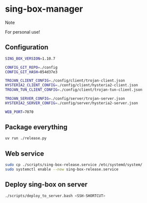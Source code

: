 # sing-box-manager

> [!NOTE]
> For personal use!

## Configuration

```sh
SING_BOX_VERSION=1.10.7

CONFIG_GIT_REPO=./config
CONFIG_GIT_HASH=054d37e3

TROJAN_CLIENT_CONFIG=./config/client/trojan-client.json
HYSTERIA2_CLIENT_CONFIG=./config/client/hysteria2-client.json
TROJAN_TUN_CLIENT_CONFIG=./config/client/trojan-tun-client.json

TROJAN_SERVER_CONFIG=./config/server/trojan-server.json
HYSTERIA2_SERVER_CONFIG=./config/server/hysteria2-server.json

WEB_PORT=7070
```

## Package everything

```sh
uv run ./release.py
```

## Web service

```sh
sudo cp ./scripts/sing-box-release.service /etc/systemd/system/
sudo systemctl enable --now sing-box-release.service
```

## Deploy sing-box on server

```sh
./scripts/deploy_to_server.bash <SSH-SHORTCUT>
```
